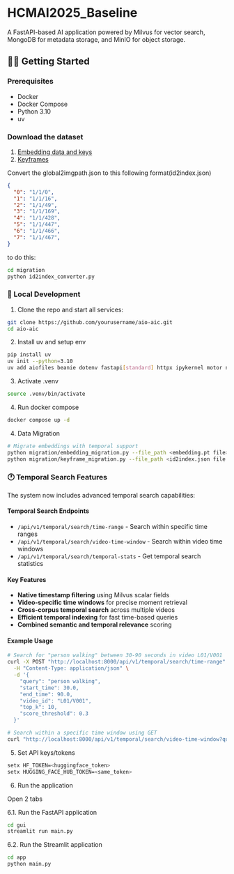 # HCMAI2025_Baseline

A FastAPI-based AI application powered by Milvus for vector search, MongoDB for metadata storage, and MinIO for object storage.

## 🧑‍💻 Getting Started

### Prerequisites
- Docker
- Docker Compose
- Python 3.10
- uv

### Download the dataset
1. [Embedding data and keys](https://www.kaggle.com/datasets/anhnguynnhtinh/embedding-data)
2. [Keyframes](https://www.kaggle.com/datasets/anhnguynnhtinh/aic-keyframe-batch-one)


Convert the global2imgpath.json to this following format(id2index.json)
```json
{
  "0": "1/1/0",
  "1": "1/1/16",
  "2": "1/1/49",
  "3": "1/1/169",
  "4": "1/1/428",
  "5": "1/1/447",
  "6": "1/1/466",
  "7": "1/1/467",
}
```
to do this:
```bash
cd migration
python id2index_converter.py
```


### 🔧 Local Development
1. Clone the repo and start all services:
```bash
git clone https://github.com/yourusername/aio-aic.git
cd aio-aic
```

2. Install uv and setup env
```bash
pip install uv
uv init --python=3.10
uv add aiofiles beanie dotenv fastapi[standard] httpx ipykernel motor nicegui numpy open-clip-torch pydantic-settings pymilvus streamlit torch typing-extensions usearch uvicorn
```

3. Activate .venv
```bash
source .venv/bin/activate
```
4. Run docker compose
```bash
docker compose up -d
```

4. Data Migration 
```bash
# Migrate embeddings with temporal support
python migration/embedding_migration.py --file_path <embedding.pt file> --id2index_path <id2index.json file path>
python migration/keyframe_migration.py --file_path <id2index.json file path>
```

### 🕐 Temporal Search Features

The system now includes advanced temporal search capabilities:

#### Temporal Search Endpoints
- `/api/v1/temporal/search/time-range` - Search within specific time ranges
- `/api/v1/temporal/search/video-time-window` - Search within video time windows  
- `/api/v1/temporal/search/temporal-stats` - Get temporal search statistics

#### Key Features
- **Native timestamp filtering** using Milvus scalar fields
- **Video-specific time windows** for precise moment retrieval
- **Cross-corpus temporal search** across multiple videos
- **Efficient temporal indexing** for fast time-based queries
- **Combined semantic and temporal relevance** scoring

#### Example Usage
```bash
# Search for "person walking" between 30-90 seconds in video L01/V001
curl -X POST "http://localhost:8000/api/v1/temporal/search/time-range" \
  -H "Content-Type: application/json" \
  -d '{
    "query": "person walking",
    "start_time": 30.0,
    "end_time": 90.0,
    "video_id": "L01/V001",
    "top_k": 10,
    "score_threshold": 0.3
  }'

# Search within a specific time window using GET
curl "http://localhost:8000/api/v1/temporal/search/video-time-window?query=sunset&video_id=L02/V003&start_time=120.5&end_time=185.2"
```

5. Set API keys/tokens
```bash
setx HF_TOKEN=<huggingface_token>
setx HUGGING_FACE_HUB_TOKEN=<same_token>
```

6. Run the application

Open 2 tabs

6.1. Run the FastAPI application
```bash
cd gui
streamlit run main.py
```

6.2. Run the Streamlit application
```bash
cd app
python main.py
```